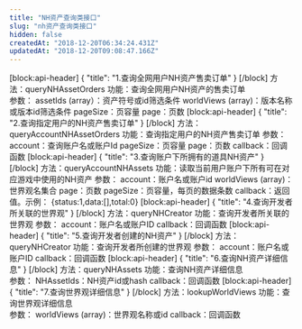 ```yaml
---
title: "NH资产查询类接口"
slug: "nh资产查询类接口"
hidden: false
createdAt: "2018-12-20T06:34:24.431Z"
updatedAt: "2018-12-20T09:08:47.166Z"
---
```

[block:api-header]
{
  "title": "1.查询全网用户NH资产售卖订单"
}
[/block]
方法：queryNHAssetOrders
功能：查询全网用户NH资产的售卖订单	
参数：
assetIds (array）：资产符号或id筛选条件
worldViews (array)：版本名称或版本id筛选条件
pageSize：页容量
page：页数
[block:api-header]
{
  "title": "2.查询指定用户的NH资产售卖订单"
}
[/block]
方法：queryAccountNHAssetOrders
功能：查询指定用户的NH资产售卖订单
参数：
account：查询账户名或账户Id
pageSize：页容量
page：页数
callback：回调函数
[block:api-header]
{
  "title": "3.查询账户下所拥有的道具NH资产"
}
[/block]
方法：queryAccountNHAssets
功能：读取当前用户账户下所有可在对应游戏中使用的NH资产
参数：
account：账户名或账户id
worldViews (array)：世界观名集合
page：页数
pageSize：页容量，每页的数据条数
callback：返回值。示例：
{status:1,data:[],total:0}
[block:api-header]
{
  "title": "4.查询开发者所关联的世界观"
}
[/block]
方法：queryNHCreator
功能：查询开发者所关联的世界观	
参数：
account：账户名或账户ID
callback：回调函数
[block:api-header]
{
  "title": "5.查询开发者创建的NH资产"
}
[/block]
方法：queryNHCreator
功能：查询开发者所创建的世界观	
参数：
account：账户名或账户ID
callback：回调函数
[block:api-header]
{
  "title": "6.查询NH资产详细信息"
}
[/block]
方法：queryNHAssets
功能：查询NH资产详细信息	
参数：
NHAssetIds：NH资产id或hash
callback：回调函数
[block:api-header]
{
  "title": "7.查询世界观详细信息"
}
[/block]
方法：lookupWorldViews
功能：查询世界观详细信息	
参数：
worldViews (array)：世界观名称或id
callback：回调函数